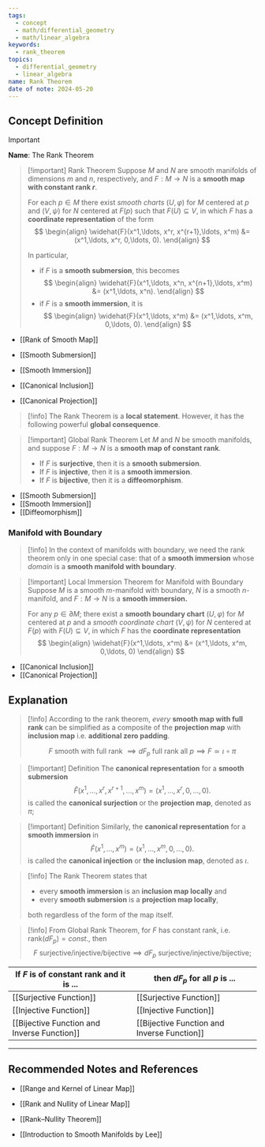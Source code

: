 ```yaml
---
tags:
  - concept
  - math/differential_geometry
  - math/linear_algebra
keywords:
  - rank_theorem
topics:
  - differential_geometry
  - linear_algebra
name: Rank Theorem
date of note: 2024-05-20
---
```


## Concept Definition

>[!important]
>**Name**: The Rank Theorem


>[!important] Rank Theorem
>Suppose $M$ and $N$ are smooth manifolds of dimensions $m$ and $n$, respectively, and  $F: M \rightarrow N$ is a **smooth map with constant rank $r$**. 
>
>For each $p \in M$ there exist *smooth charts* $(U, \varphi)$ for $M$ centered at $p$ and $(V,\psi)$ for $N$ centered at $F(p)$ such that $F(U) \subseteq V$, in which $F$ has a **coordinate representation** of the form
>$$
> \begin{align}
> \widehat{F}(x^1,\ldots, x^r, x^{r+1},\ldots, x^m) &= (x^1,\ldots, x^r, 0,\ldots, 0).  
> \end{align}
>$$ 
>
> In particular, 
>- if $F$ is a **smooth submersion**, this becomes
>$$ 
> \begin{align}
> \widehat{F}(x^1,\ldots, x^n, x^{n+1},\ldots, x^m) &=  (x^1,\ldots, x^n).  
> \end{align}
>$$ 
>- if $F$ is a **smooth immersion**, it is
>$$
> \begin{align}
> \widehat{F}(x^1,\ldots, x^m) &=  (x^1,\ldots, x^m, 0,\ldots, 0). 
> \end{align}
>$$ 

- [[Rank of Smooth Map]]
- [[Smooth Submersion]]
- [[Smooth Immersion]]

- [[Canonical Inclusion]]
- [[Canonical Projection]]


>[!info]
>The Rank Theorem is a **local statement**. However, it has the following powerful **global consequence**.

>[!important] Global Rank Theorem
>Let $M$ and $N$ be smooth manifolds, and suppose $F: M \rightarrow N$ is a **smooth map of constant rank**.
>
>- If $F$ is **surjective**, then it is a **smooth submersion**.
>- If $F$ is **injective**, then it is a **smooth immersion**.
>- If $F$ is **bijective**, then it is a **diffeomorphism**.
>

- [[Smooth Submersion]]
- [[Smooth Immersion]]
- [[Diffeomorphism]]

### Manifold with Boundary

>[!info]
>In the context of manifolds with boundary, we need the rank theorem only in one special case: that of a **smooth immersion** whose *domain* is a **smooth manifold with boundary**.


>[!important] Local Immersion Theorem for Manifold with Boundary
>Suppose $M$ is a smooth $m$-manifold with boundary, $N$ is a smooth $n$-manifold, and $F: M \rightarrow N$ is a **smooth immersion.** 
>
>For any $p \in \partial M$; there exist a **smooth boundary chart** $(U,\varphi)$ for $M$ centered at $p$ and a *smooth coordinate chart* $(V, \psi)$ for $N$ centered at $F(p)$ with $F(U) \subseteq V$, in which $F$ has the **coordinate representation**
>$$
> \begin{align}
> \widehat{F}(x^1,\ldots, x^m) &=  (x^1,\ldots, x^m, 0,\ldots, 0)
> \end{align}
>$$ 

- [[Canonical Inclusion]]
- [[Canonical Projection]]

## Explanation

>[!info]
>According to the rank theorem, *every* **smooth map with full rank** can be simplified as a composite of the **projection map** with **inclusion map** i.e. **additional zero padding**.
>
>$$
>F \text{ smooth with full rank } \implies dF_{p} \text{ full rank all }p  \implies F \simeq \iota \circ \pi
>$$



>[!important] Definition
>The **canonical representation** for a **smooth submersion** 
>$$
>\widehat{F}(x^1,\ldots, x^r, x^{r+1},\ldots, x^m) = (x^1,\ldots, x^r, 0,\ldots, 0).
>$$
 >is called the **canonical surjection** or the **projection map**, denoted as $\pi$;  
 
 >[!important] Definition
 >Similarly, the **canonical representation** for a **smooth immersion** in
 >$$
 >\widehat{F}(x^1,\ldots, x^m) =  (x^1,\ldots, x^m, 0,\ldots, 0).
 >$$
 >is called the **canonical injection** or **the inclusion map**, denoted as $\iota$.

>[!info]
>The Rank Theorem states that 
>- every **smooth immersion** is an **inclusion map locally** and
>- every **smooth submersion** is a **projection map locally**, 
>
>both regardless of the form of the map itself.


>[!info]
>From Global Rank Theorem, for $F$ has constant rank, i.e. $\text{rank}(dF_{p}) = const.$, then
>$$
>F \text{ surjective/injective/bijective} \implies dF_{p} \text{ surjective/injective/bijective};
>$$
>

| If $F$ is of **constant rank** and it is ... | then $dF_{p}$ for all $p$ is ...            |
| -------------------------------------------- | ------------------------------------------- |
| [[Surjective Function]]                      | [[Surjective Function]]                     |
| [[Injective Function]]                       | [[Injective Function]]                      |
| [[Bijective Function and Inverse Function]]  | [[Bijective Function and Inverse Function]] |








-----------
##  Recommended Notes and References


- [[Range and Kernel of Linear Map]]
- [[Rank and Nullity of Linear Map]]
- [[Rank–Nullity Theorem]]

- [[Introduction to Smooth Manifolds by Lee]]